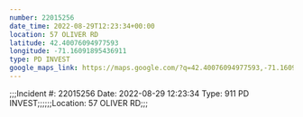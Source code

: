 ```yaml
---
number: 22015256
date_time: 2022-08-29T12:23:34+00:00
location: 57 OLIVER RD
latitude: 42.40076094977593
longitude: -71.16091895436911
type: PD INVEST
google_maps_link: https://maps.google.com/?q=42.40076094977593,-71.16091895436911
---
```


;;;Incident #: 22015256  Date: 2022-08-29 12:23:34   Type: 911 PD INVEST;;;;;;Location: 57 OLIVER RD;;;
